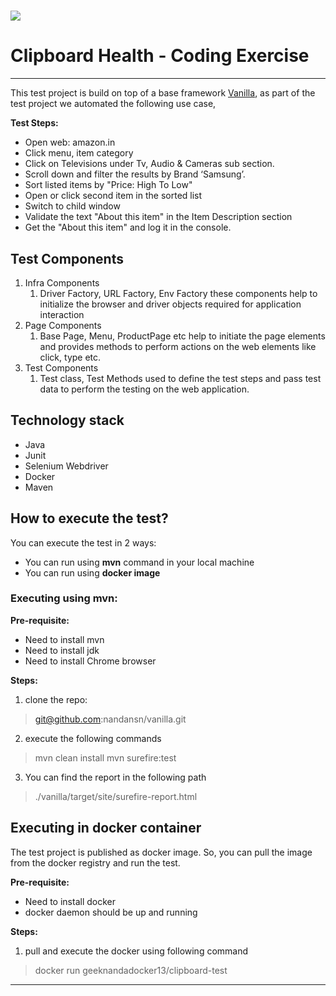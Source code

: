 # ![](https://clipboardhealth.com/wp-content/uploads/2022/02/CBH-Logo-1200x628-721-DPI.png)

# Clipboard Health - Coding Exercise
***

This test project is build on top of a base framework [Vanilla](git@github.com:ClipboardHealth/vanilla.git), as part of the test project we automated the following use case,

**Test Steps:**

- Open web: amazon.in
- Click menu, item category
- Click on Televisions under Tv, Audio & Cameras sub section.
- Scroll down and filter the results by Brand ‘Samsung’.
- Sort listed items by "Price: High To Low"
- Open or click second item in the sorted list
- Switch to child window
- Validate the text "About this item" in the Item Description section
- Get the "About this item" and log it in the console.


## Test Components

1. Infra Components
    1. Driver Factory, URL Factory, Env Factory these components help to initialize the browser and driver objects required for application interaction
2. Page Components
    1. Base Page, Menu, ProductPage etc help to initiate the page elements and provides methods to perform actions on the web elements like click, type etc.
3. Test Components
    1. Test class, Test Methods used to define the test steps and pass test data to perform the testing on the web application.


## Technology stack

- Java
- Junit
- Selenium Webdriver
- Docker
- Maven


## How to execute the test?

You can execute the test in 2 ways:

- You can run using **mvn** command in your local machine
- You can run using **docker image**

### Executing using mvn:

**Pre-requisite:**

- Need to install mvn
- Need to install jdk
- Need to install Chrome browser

**Steps:**

1. clone the repo:
> git@github.com:nandansn/vanilla.git
2. execute the following commands
> mvn clean install
> mvn surefire:test
3. You can find the report in the following path
> ./vanilla/target/site/surefire-report.html


## Executing in docker container

The test project is published as docker image. So, you can pull the image from the docker registry and run the test.

**Pre-requisite:**

- Need to install docker
- docker daemon should be up and running

**Steps:**

1. pull and execute the docker using following command
> docker run  geeknandadocker13/clipboard-test


***

